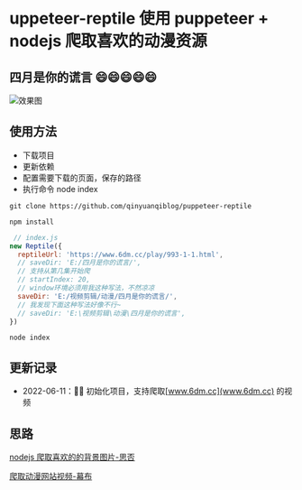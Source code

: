 # uppeteer-reptile 使用 puppeteer + nodejs 爬取喜欢的动漫资源

## 四月是你的谎言 😄😄😄😄😄

![效果图](https://api2.mubu.com/v3/document_image/7b5a7786-6473-4bad-8094-1a9a53bb969f-2331693.jpg)

## 使用方法

* 下载项目
* 更新依赖
* 配置需要下载的页面，保存的路径
* 执行命令  node index

```shell
git clone https://github.com/qinyuanqiblog/puppeteer-reptile
```

```shell
npm install
```

```js
 // index.js 
new Reptile({
  reptileUrl: 'https://www.6dm.cc/play/993-1-1.html',
  // saveDir: 'E:/四月是你的谎言/',
  // 支持从第几集开始爬
  // startIndex: 20,
  // window环境必须用我这种写法，不然凉凉
  saveDir: 'E:/视频剪辑/动漫/四月是你的谎言/',
  // 我发现下面这种写法好像不行~
  // saveDir: 'E:\视频剪辑\动漫\四月是你的谎言',
})
```

```shell
node index
```

## 更新记录

* 2022-06-11：🎉🎉 初始化项目，支持爬取[www.6dm.cc](www.6dm.cc) 的视频


## 思路
[nodejs 爬取喜欢的的背景图片-思否](https://segmentfault.com/a/1190000038665950)

[爬取动漫网站视频-幕布](https://mubu.com/doc/20QyeaHXzRd)